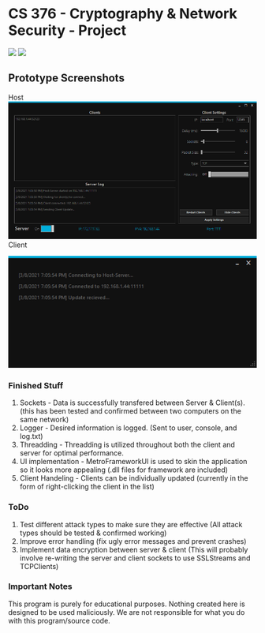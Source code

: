 # CS 376 - Cryptography & Network Security - Project

<img src="https://img.shields.io/badge/platform-windows-success.svg"> <img src="https://img.shields.io/badge/version-0.5.8-blue">

## Prototype Screenshots
Host
![](images/host1.PNG)
Client

![](images/client1.PNG)

### Finished Stuff
1. Sockets - Data is successfully transfered between Server & Client(s). (this has been tested and confirmed between two computers on the same network)
2. Logger - Desired information is logged. (Sent to user, console, and log.txt)
3. Threadding - Threadding is utilized throughout both the client and server for optimal performance.
4. UI implementation - MetroFrameworkUI is used to skin the application so it looks more appealing (.dll files for framework are included)
5. Client Handeling - Clients can be individually updated (currently in the form of right-clicking the client in the list)

### ToDo
1. Test different attack types to make sure they are effective (All attack types should be tested & confirmed working)
2. Improve error handling (fix ugly error messages and prevent crashes)
3. Implement data encryption between server & client (This will probably involve re-writing the server and client sockets to use SSLStreams and TCPClients)

### Important Notes
This program is purely for educational purposes. 
Nothing created here is designed to be used maliciously. 
We are not responsible for what you do with this program/source code.
